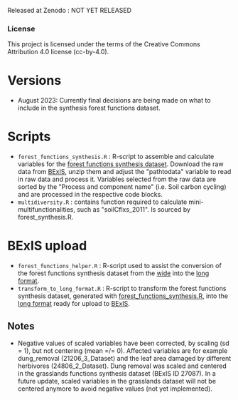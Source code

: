 Released at Zenodo : NOT YET RELEASED

### License

This project is licensed under the terms of the Creative Commons Attribution 4.0 license (cc-by-4.0).

# Versions

- August 2023: Currently final decisions are being made on what to include in the synthesis forest functions dataset.

# Scripts

- `forest_functions_synthesis.R` : R-script to assemble and calculate variables for the [forest functions synthesis dataset](https://github.com/biodiversity-exploratories-synthesis/Synthesis_dataset_functions_forest/blob/main/BE_synthesis_forest_dat.txt). Download the raw data from [BExIS](https://www.bexis.uni-jena.de/ddm), unzip them and adjust the "pathtodata" variable to read in raw data and process it. Variables selected from the raw data are sorted by the "Process and component name" (i.e. Soil carbon cycling) and are processed in the respective code blocks.
- `multidiversity.R` : contains function required to calculate mini-multifunctionalities, such as "soilCflxs_2011". Is sourced by forest_synthesis.R.

# BExIS upload

- `forest_functions_helper.R` : R-script used to assist the conversion of the forest functions synthesis dataset from the [wide](https://github.com/biodiversity-exploratories-synthesis/Synthesis_dataset_functions_forest/blob/main/BE_synthesis_forest_dat_wide.txt) into the [long format](https://github.com/biodiversity-exploratories-synthesis/Synthesis_dataset_functions_forest/blob/main/synthesis_dataset_functions_forest_long.txt).
- `transform_to_long_format.R` : R-script to transform the forest functions synthesis dataset, generated with [forest_functions_synthesis.R](https://github.com/biodiversity-exploratories-synthesis/Synthesis_dataset_functions_forest/blob/main/forest_functions_synthesis.R), into the [long format](https://github.com/biodiversity-exploratories-synthesis/Synthesis_dataset_functions_forest/blob/main/synthesis_dataset_functions_forest_long.txt) ready for upload to [BExIS](https://www.bexis.uni-jena.de/ddm).

## Notes

- Negative values of scaled variables have been corrected, by scaling (sd = 1), but not centering (mean =/= 0). Affected variables are for example dung_removal (21206_3_Dataset) and the leaf area damaged by different herbivores (24806_2_Dataset). Dung removal was scaled and centered in the grasslands functions synthesis dataset (BExIS ID 27087). In a future update, scaled variables in the grasslands dataset will not be centered anymore to avoid negative values (not yet implemented).

